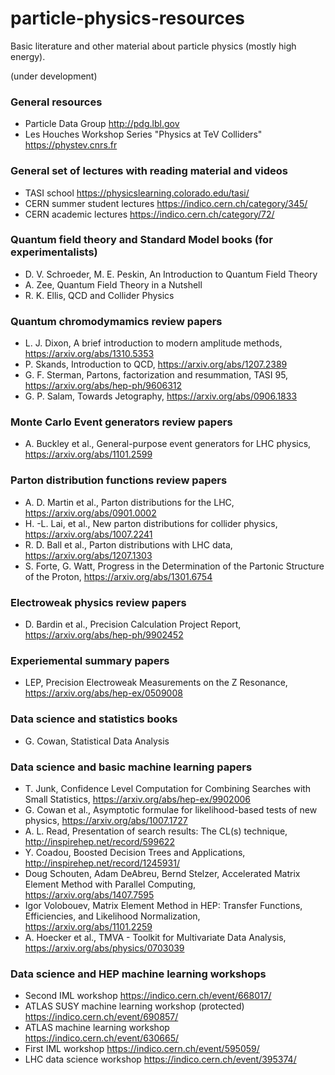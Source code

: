 # particle-physics-resources
Basic literature and other material about particle physics (mostly high energy). 

(under development)

### General resources 
* Particle Data Group http://pdg.lbl.gov  
* Les Houches Workshop Series "Physics at TeV Colliders" https://phystev.cnrs.fr 

### General set of lectures with reading material and videos
* TASI school https://physicslearning.colorado.edu/tasi/ 
* CERN summer student lectures https://indico.cern.ch/category/345/ 
* CERN academic lectures https://indico.cern.ch/category/72/ 

### Quantum field theory and Standard Model books (for experimentalists)
* D. V. Schroeder, M. E. Peskin, An Introduction to Quantum Field Theory
* A. Zee, Quantum Field Theory in a Nutshell
* R. K. Ellis, QCD and Collider Physics 

### Quantum chromodymamics review papers 
* L. J. Dixon, A brief introduction to modern amplitude methods, https://arxiv.org/abs/1310.5353
* P. Skands, Introduction to QCD, https://arxiv.org/abs/1207.2389 
* G. F. Sterman, Partons, factorization and resummation, TASI 95, https://arxiv.org/abs/hep-ph/9606312  
* G. P. Salam, Towards Jetography, https://arxiv.org/abs/0906.1833 

### Monte Carlo Event generators review papers 
* A. Buckley et al., General-purpose event generators for LHC physics, https://arxiv.org/abs/1101.2599 

### Parton distribution functions review papers
* A. D. Martin et al., Parton distributions for the LHC, https://arxiv.org/abs/0901.0002
* H. -L. Lai, et al., New parton distributions for collider physics, https://arxiv.org/abs/1007.2241 
* R. D. Ball et al., Parton distributions with LHC data, https://arxiv.org/abs/1207.1303 
* S. Forte, G. Watt, Progress in the Determination of the Partonic Structure of the Proton, https://arxiv.org/abs/1301.6754 

### Electroweak physics review papers
* D. Bardin et al., Precision Calculation Project Report, https://arxiv.org/abs/hep-ph/9902452 

### Experiemental summary papers 
* LEP, Precision Electroweak Measurements on the Z Resonance, https://arxiv.org/abs/hep-ex/0509008 

### Data science and statistics books 
* G. Cowan, Statistical Data Analysis

### Data science and basic machine learning papers
* T. Junk, Confidence Level Computation for Combining Searches with Small Statistics, https://arxiv.org/abs/hep-ex/9902006 
* G. Cowan et al., Asymptotic formulae for likelihood-based tests of new physics, https://arxiv.org/abs/1007.1727
* A. L. Read, Presentation of search results: The CL(s) technique, http://inspirehep.net/record/599622  
* Y. Coadou, Boosted Decision Trees and Applications, http://inspirehep.net/record/1245931/
* Doug Schouten, Adam DeAbreu, Bernd Stelzer, Accelerated Matrix Element Method with Parallel Computing, https://arxiv.org/abs/1407.7595
* Igor Volobouev, Matrix Element Method in HEP: Transfer Functions, Efficiencies, and Likelihood Normalization, https://arxiv.org/abs/1101.2259 
* A. Hoecker et al., TMVA - Toolkit for Multivariate Data Analysis, https://arxiv.org/abs/physics/0703039 

### Data science and HEP machine learning workshops
* Second IML workshop https://indico.cern.ch/event/668017/ 
* ATLAS SUSY machine learning workshop (protected) https://indico.cern.ch/event/690857/
* ATLAS machine learning workshop https://indico.cern.ch/event/630665/ 
* First IML workshop https://indico.cern.ch/event/595059/ 
* LHC data science workshop https://indico.cern.ch/event/395374/ 

